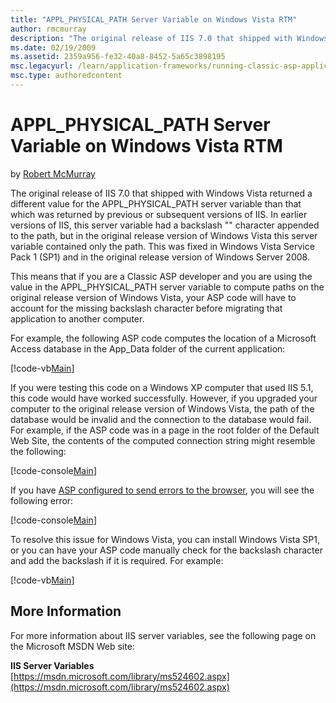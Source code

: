 ```yaml
---
title: "APPL_PHYSICAL_PATH Server Variable on Windows Vista RTM"
author: rmcmurray
description: "The original release of IIS 7.0 that shipped with Windows Vista returned a different value for the APPL_PHYSICAL_PATH server variable than that which was ret..."
ms.date: 02/19/2009
ms.assetid: 2359a956-fe32-40a8-8452-5a65c3898195
msc.legacyurl: /learn/application-frameworks/running-classic-asp-applications-on-iis-7-and-iis-8/applphysicalpath-server-variable-on-windows-vista-rtm
msc.type: authoredcontent
---
```

# APPL_PHYSICAL_PATH Server Variable on Windows Vista RTM

by [Robert McMurray](https://github.com/rmcmurray)

The original release of IIS 7.0 that shipped with Windows Vista returned a different value for the APPL\_PHYSICAL\_PATH server variable than that which was returned by previous or subsequent versions of IIS. In earlier versions of IIS, this server variable had a backslash "\" character appended to the path, but in the original release version of Windows Vista this server variable contained only the path. This was fixed in Windows Vista Service Pack 1 (SP1) and in the original release version of Windows Server 2008.

This means that if you are a Classic ASP developer and you are using the value in the APPL\_PHYSICAL\_PATH server variable to compute paths on the original release version of Windows Vista, your ASP code will have to account for the missing backslash character before migrating that application to another computer.

For example, the following ASP code computes the location of a Microsoft Access database in the App\_Data folder of the current application:

[!code-vb[Main](applphysicalpath-server-variable-on-windows-vista-rtm/samples/sample1.vb)]

If you were testing this code on a Windows XP computer that used IIS 5.1, this code would have worked successfully. However, if you upgraded your computer to the original release version of Windows Vista, the path of the database would be invalid and the connection to the database would fail. For example, if the ASP code was in a page in the root folder of the Default Web Site, the contents of the computed connection string might resemble the following:

[!code-console[Main](applphysicalpath-server-variable-on-windows-vista-rtm/samples/sample2.cmd)]

If you have [ASP configured to send errors to the browser](classic-asp-script-error-messages-no-longer-shown-in-web-browser-by-default.md), you will see the following error:

[!code-console[Main](applphysicalpath-server-variable-on-windows-vista-rtm/samples/sample3.cmd)]

To resolve this issue for Windows Vista, you can install Windows Vista SP1, or you can have your ASP code manually check for the backslash character and add the backslash if it is required. For example:

[!code-vb[Main](applphysicalpath-server-variable-on-windows-vista-rtm/samples/sample4.vb)]

## More Information

For more information about IIS server variables, see the following page on the Microsoft MSDN Web site:

**IIS Server Variables**  
[https://msdn.microsoft.com/library/ms524602.aspx](https://msdn.microsoft.com/library/ms524602.aspx)
